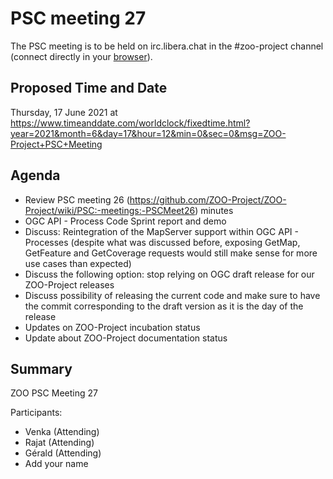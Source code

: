 
# PSC meeting 27

The PSC meeting is to be held on irc.libera.chat in the #zoo-project channel (connect directly in your [browser](https://web.libera.chat/?channels=#zoo-project)).

## Proposed Time and Date

Thursday, 17 June 2021 at https://www.timeanddate.com/worldclock/fixedtime.html?year=2021&month=6&day=17&hour=12&min=0&sec=0&msg=ZOO-Project+PSC+Meeting

## Agenda

* Review PSC meeting 26 (https://github.com/ZOO-Project/ZOO-Project/wiki/PSC:-meetings:-PSCMeet26) minutes
* OGC API - Process Code Sprint report and demo
* Discuss: Reintegration of the MapServer support within OGC API - Processes (despite what was discussed before, exposing GetMap, GetFeature and GetCoverage requests would still make sense for more use cases than expected)
* Discuss the following option: stop relying on OGC draft release for our ZOO-Project releases
* Discuss possibility of releasing the current code and make sure to have the commit corresponding to the draft version as it is the day of the release
* Updates on ZOO-Project incubation status
* Update about ZOO-Project documentation status

## Summary

ZOO PSC Meeting 27

Participants:

* Venka (Attending)
* Rajat (Attending)
* Gérald (Attending)
* Add your name



